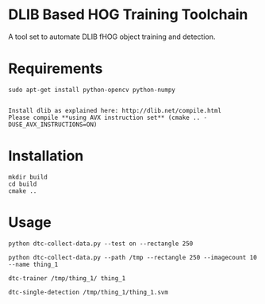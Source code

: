 DLIB Based HOG Training Toolchain
==================================

A tool set to automate DLIB fHOG object training and detection.

# Requirements

    sudo apt-get install python-opencv python-numpy
    

    Install dlib as explained here: http://dlib.net/compile.html
    Please compile **using AVX instruction set** (cmake .. -DUSE_AVX_INSTRUCTIONS=ON)

    
# Installation
    
    mkdir build
    cd build
    cmake ..
    
    
# Usage

    python dtc-collect-data.py --test on --rectangle 250

    python dtc-collect-data.py --path /tmp --rectangle 250 --imagecount 10 --name thing_1
    
    dtc-trainer /tmp/thing_1/ thing_1
    
    dtc-single-detection /tmp/thing_1/thing_1.svm
